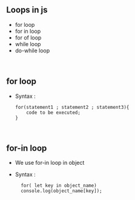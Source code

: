 ## Loops in js

- for loop
- for in loop
- for of loop
- while loop
- do-while loop

&nbsp;

## for loop

- Syntax :

  ```
  for(statement1 ; statement2 ; statement3){
      code to be executed;
  }
  ```

&nbsp;

## for-in loop

- We use for-in loop in object
- Syntax :

  ```
    for( let key in object_name)
    console.log(object_name[key]);
  ```

  &nbsp;
  &nbsp;
  &nbsp;
